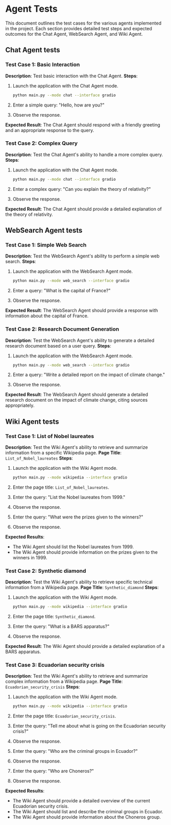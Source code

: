 # Agent Tests

This document outlines the test cases for the various agents implemented in the project. Each section provides detailed test steps and expected outcomes for the Chat Agent, WebSearch Agent, and Wiki Agent.

## Chat Agent tests

### Test Case 1: Basic Interaction

**Description**: Test basic interaction with the Chat Agent.
**Steps**:

1. Launch the application with the Chat Agent mode.

   ```bash
   python main.py --mode chat --interface gradio
   ```

2. Enter a simple query: "Hello, how are you?"
3. Observe the response.

**Expected Result**: The Chat Agent should respond with a friendly greeting and an appropriate response to the query.

### Test Case 2: Complex Query

**Description**: Test the Chat Agent's ability to handle a more complex query.
**Steps**:

1. Launch the application with the Chat Agent mode.

   ```bash
   python main.py --mode chat --interface gradio
   ```

2. Enter a complex query: "Can you explain the theory of relativity?"
3. Observe the response.

**Expected Result**: The Chat Agent should provide a detailed explanation of the theory of relativity.

## WebSearch Agent tests

### Test Case 1: Simple Web Search

**Description**: Test the WebSearch Agent's ability to perform a simple web search.
**Steps**:

1. Launch the application with the WebSearch Agent mode.

   ```bash
   python main.py --mode web_search --interface gradio
   ```

2. Enter a query: "What is the capital of France?"
3. Observe the response.

**Expected Result**: The WebSearch Agent should provide a response with information about the capital of France.

### Test Case 2: Research Document Generation

**Description**: Test the WebSearch Agent's ability to generate a detailed research document based on a user query.
**Steps**:

1. Launch the application with the WebSearch Agent mode.

   ```bash
   python main.py --mode web_search --interface gradio
   ```

2. Enter a query: "Write a detailed report on the impact of climate change."
3. Observe the response.

**Expected Result**: The WebSearch Agent should generate a detailed research document on the impact of climate change, citing sources appropriately.

## Wiki Agent tests

### Test Case 1: List of Nobel laureates

**Description**: Test the Wiki Agent's ability to retrieve and summarize information from a specific Wikipedia page.
**Page Title**: `List_of_Nobel_laureates`
**Steps**:

1. Launch the application with the Wiki Agent mode.

   ```bash
   python main.py --mode wikipedia --interface gradio
   ```

2. Enter the page title: `List_of_Nobel_laureates`.
3. Enter the query: "List the Nobel laureates from 1999."
4. Observe the response.
5. Enter the query: "What were the prizes given to the winners?"
6. Observe the response.

**Expected Results**:

- The Wiki Agent should list the Nobel laureates from 1999.
- The Wiki Agent should provide information on the prizes given to the winners in 1999.

### Test Case 2: Synthetic diamond

**Description**: Test the Wiki Agent's ability to retrieve specific technical information from a Wikipedia page.
**Page Title**: `Synthetic_diamond`
**Steps**:

1. Launch the application with the Wiki Agent mode.

   ```bash
   python main.py --mode wikipedia --interface gradio
   ```

2. Enter the page title: `Synthetic_diamond`.
3. Enter the query: "What is a BARS apparatus?"
4. Observe the response.

**Expected Result**: The Wiki Agent should provide a detailed explanation of a BARS apparatus.

### Test Case 3: Ecuadorian security crisis

**Description**: Test the Wiki Agent's ability to retrieve and summarize complex information from a Wikipedia page.
**Page Title**: `Ecuadorian_security_crisis`
**Steps**:

1. Launch the application with the Wiki Agent mode.

   ```bash
   python main.py --mode wikipedia --interface gradio
   ```

2. Enter the page title: `Ecuadorian_security_crisis`.
3. Enter the query: "Tell me about what is going on the Ecuadorian security crisis?"
4. Observe the response.
5. Enter the query: "Who are the criminal groups in Ecuador?"
6. Observe the response.
7. Enter the query: "Who are Choneros?"
8. Observe the response.

**Expected Results**:

- The Wiki Agent should provide a detailed overview of the current Ecuadorian security crisis.
- The Wiki Agent should list and describe the criminal groups in Ecuador.
- The Wiki Agent should provide information about the Choneros group.
